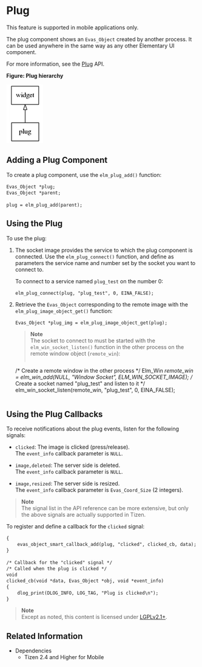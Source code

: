 # Plug

This feature is supported in mobile applications only.

The plug component shows an `Evas_Object` created by another process. It can be used anywhere in the same way as any other Elementary UI component.

For more information, see the [Plug](../../../../../org.tizen.native.mobile.apireference/group__Plug.html) API.

**Figure: Plug hierarchy**

![Plug hierarchy](./media/plug_tree.png)

## Adding a Plug Component

To create a plug component, use the `elm_plug_add()` function:

```
Evas_Object *plug;
Evas_Object *parent;

plug = elm_plug_add(parent);
```

## Using the Plug

To use the plug:

1. The socket image provides the service to which the plug component is connected. Use the `elm_plug_connect()` function, and define as parameters the service name and number set by the socket you want to connect to.

   To connect to a service named `plug_test` on the number 0:

   ```
   elm_plug_connect(plug, "plug_test", 0, EINA_FALSE);
   ```

2. Retrieve the `Evas_Object` corresponding to the remote image with the `elm_plug_image_object_get()` function:

   ```
   Evas_Object *plug_img = elm_plug_image_object_get(plug);
   ```

   > **Note**  
   > The socket to connect to must be started with the `elm_win_socket_listen()` function in the other process on the remote window object (`remote_win`):
   >
   >  ```
   /* Create a remote window in the other process */
   Elm_Win *remote_win = elm_win_add(NULL, "Window Socket",
                                     ELM_WIN_SOCKET_IMAGE);
   /* Create a socket named "plug_test" and listen to it */
   elm_win_socket_listen(remote_win, "plug_test", 0, EINA_FALSE);
   ```

## Using the Plug Callbacks

To receive notifications about the plug events, listen for the following signals:

- `clicked`: The image is clicked (press/release).  
The `event_info` callback parameter is `NULL`.

- `image,deleted`: The server side is deleted.  
The `event_info` callback parameter is `NULL`.

- `image,resized`: The server side is resized.  
The `event_info` callback parameter is `Evas_Coord_Size` (2 integers).

> **Note**  
> The signal list in the API reference can be more extensive, but only the above signals are actually supported in Tizen.

To register and define a callback for the `clicked` signal:

```
{
    evas_object_smart_callback_add(plug, "clicked", clicked_cb, data);
}

/* Callback for the "clicked" signal */
/* Called when the plug is clicked */
void
clicked_cb(void *data, Evas_Object *obj, void *event_info)
{
    dlog_print(DLOG_INFO, LOG_TAG, "Plug is clicked\n");
}
```

> **Note**  
> Except as noted, this content is licensed under [LGPLv2.1+](http://opensource.org/licenses/LGPL-2.1).

## Related Information
- Dependencies
  - Tizen 2.4 and Higher for Mobile
